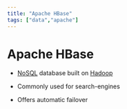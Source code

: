 ```yaml
---
title: "Apache HBase"
tags: ["data","apache"]
---
```


# Apache HBase

- [NoSQL][nosql] database built on [Hadoop][hadoop]

- Commonly used for search-engines

- Offers automatic failover

[nosql]: ./nonrelational_database.md
[hadoop]: ./apache_hadoop.md
